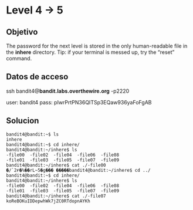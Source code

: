 # Level 4 -> 5

## Objetivo
The password for the next level is stored in the only human-readable file in the **inhere** directory. Tip: if your terminal is messed up, try the “reset” command.

## Datos de acceso
ssh bandit4@**bandit.labs.overthewire.org** -p2220

user: bandit4
pass: pIwrPrtPN36QITSp3EQaw936yaFoFgAB

## Solucion 
```console
bandit4@bandit:~$ ls
inhere
bandit4@bandit:~$ cd inhere/
bandit4@bandit:~/inhere$ ls
-file00  -file02  -file04  -file06  -file08
-file01  -file03  -file05  -file07  -file09
bandit4@bandit:~/inhere$ cat ./-file00
�/`2ғ�%��rL~5�g��� �����bandit4@bandit:~/inhere$ cd ../
bandit4@bandit:~$ cd inhere/
bandit4@bandit:~/inhere$ ls
-file00  -file02  -file04  -file06  -file08
-file01  -file03  -file05  -file07  -file09
bandit4@bandit:~/inhere$ cat ./-file07
koReBOKuIDDepwhWk7jZC0RTdopnAYKh
```